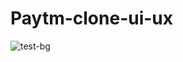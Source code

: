 # Paytm-clone-ui-ux

![test-bg](https://github.com/user-attachments/assets/b46f8f16-eb59-4574-b7dd-d53e46fc0c6b)
